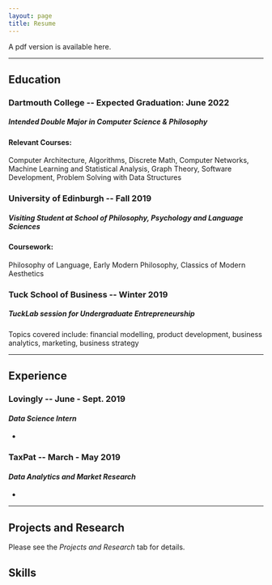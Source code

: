 ```yaml
---
layout: page
title: Resume
---
```


A pdf version is available here.

--------------------------------------------------------------------------------
## Education

### Dartmouth College -- Expected Graduation: June 2022
##### _Intended Double Major in Computer Science & Philosophy_
#### Relevant Courses:
Computer Architecture, Algorithms, Discrete Math, Computer Networks, Machine Learning and Statistical Analysis, Graph Theory, Software Development, Problem Solving with Data Structures

### University of Edinburgh -- Fall 2019
##### _Visiting Student at School of Philosophy, Psychology and Language Sciences_
#### Coursework:
Philosophy of Language, Early Modern Philosophy, Classics of Modern Aesthetics

### Tuck School of Business -- Winter 2019
##### _TuckLab session for Undergraduate Entrepreneurship_
Topics covered include: financial modelling, product development, business analytics, marketing, business strategy

--------------------------------------------------------------------------------
## Experience

### Lovingly -- June - Sept. 2019
#### _Data Science Intern_
- 


### TaxPat -- March - May 2019
#### _Data Analytics and Market Research_
-

--------------------------------------------------------------------------------
## Projects and Research
Please see the _Projects and Research_ tab for details. 
## Skills
